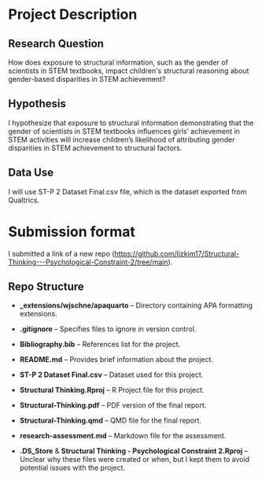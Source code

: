 # Project Description

## Research Question

How does exposure to structural information, such as the gender of scientists in STEM textbooks, impact children's structural reasoning about gender-based disparities in STEM achievement?

## Hypothesis

I hypothesize that exposure to structural information demonstrating that the gender of scientists in STEM textbooks influences girls’ achievement in STEM activities will increase children’s likelihood of attributing gender disparities in STEM achievement to structural factors.

## Data Use

I will use ST-P 2 Dataset Final.csv file, which is the dataset exported from Qualtrics.

# Submission format

I submitted a link of a new repo (<https://github.com/lizkim17/Structural-Thinking---Psychological-Constraint-2/tree/main>).

## Repo Structure

-   **\_extensions/wjschne/apaquarto** – Directory containing APA formatting extensions.

-   **.gitignore** – Specifies files to ignore in version control.

-   **Bibliography.bib** – References list for the project.

-   **README.md** – Provides brief information about the project.

-   **ST-P 2 Dataset Final.csv** – Dataset used for this project.

-   **Structural Thinking.Rproj** – R Project file for this project.

-   **Structural-Thinking.pdf** – PDF version of the final report.

-   **Structural-Thinking.qmd** – QMD file for the final report.

-   **research-assessment.md** – Markdown file for the assessment.

-   **.DS_Store** & **Structural Thinking - Psychological Constraint 2.Rproj** – Unclear why these files were created or when, but I kept them to avoid potential issues with the project.
